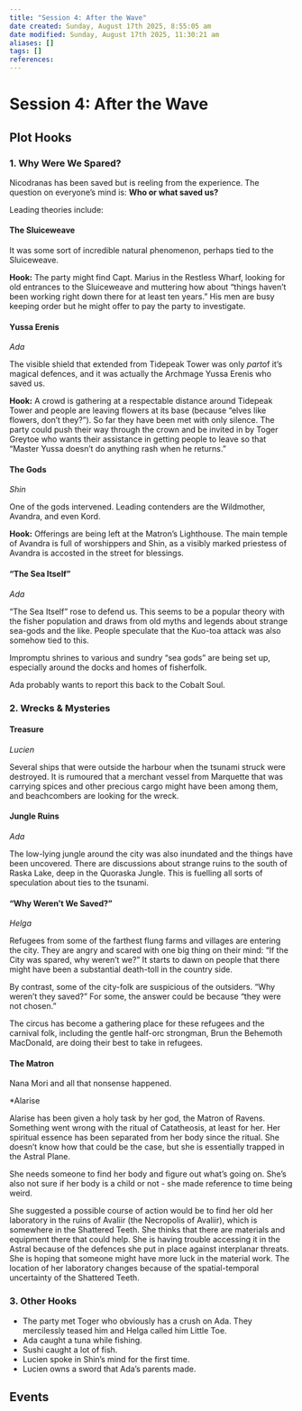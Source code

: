 ```yaml
---
title: "Session 4: After the Wave"
date created: Sunday, August 17th 2025, 8:55:05 am
date modified: Sunday, August 17th 2025, 11:30:21 am
aliases: []
tags: []
references: 
---
```


# Session 4: After the Wave

## Plot Hooks

### 1. Why Were We Spared?

Nicodranas has been saved but is reeling from the experience. The question on everyone’s mind is: **Who or what saved us?**

Leading theories include:

#### The Sluiceweave

It was some sort of incredible natural phenomenon, perhaps tied to the Sluiceweave.

**Hook:** The party might find Capt. Marius in the Restless Wharf, looking for old entrances to the Sluiceweave and muttering how about “things haven’t been working right down there for at least ten years.” His men are busy keeping order but he might offer to pay the party to investigate.

#### Yussa Erenis

*Ada*

The visible shield that extended from Tidepeak Tower was only *part*of it’s magical defences, and it was actually the Archmage Yussa Erenis who saved us.

**Hook:** A crowd is gathering at a respectable distance around Tidepeak Tower and people are leaving flowers at its base (because “elves like flowers, don’t they?”). So far they have been met with only silence. The party could push their way through the crown and be invited in by Toger Greytoe who wants their assistance in getting people to leave so that “Master Yussa doesn’t do anything rash when he returns.”

#### The Gods

*Shin*

One of the gods intervened. Leading contenders are the Wildmother, Avandra, and even Kord.

**Hook:** Offerings are being left at the Matron’s Lighthouse. The main temple of Avandra is full of worshippers and Shin, as a visibly marked priestess of Avandra is accosted in the street for blessings.

#### “The Sea Itself”

*Ada*

“The Sea Itself” rose to defend us. This seems to be a popular theory with the fisher population and draws from old myths and legends about strange sea-gods and the like. People speculate that the Kuo-toa attack was also somehow tied to this.

Impromptu shrines to various and sundry “sea gods” are being set up, especially around the docks and homes of fisherfolk.

Ada probably wants to report this back to the Cobalt Soul.

### 2. Wrecks & Mysteries

#### Treasure

*Lucien*

Several ships that were outside the harbour when the tsunami struck were destroyed. It is rumoured that a merchant vessel from Marquette that was carrying spices and other precious cargo might have been among them, and beachcombers are looking for the wreck.

#### Jungle Ruins

*Ada*

The low-lying jungle around the city was also inundated and the things have been uncovered. There are discussions about strange ruins to the south of Raska Lake, deep in the Quoraska Jungle. This is fuelling all sorts of speculation about ties to the tsunami.

#### “Why Weren’t We Saved?”

*Helga*

Refugees from some of the farthest flung farms and villages are entering the city. They are angry and scared with one big thing on their mind: “If the City was spared, why weren’t we?” It starts to dawn on people that there might have been a substantial death-toll in the country side.

By contrast, some of the city-folk are suspicious of the outsiders. “Why weren’t they saved?” For some, the answer could be because “they were not chosen.”

The circus has become a gathering place for these refugees and the carnival folk, including the gentle half-orc strongman, Brun the Behemoth MacDonald, are doing their best to take in refugees.

#### The Matron

Nana Mori and all that nonsense happened.

*Alarise

Alarise has been given a holy task by her god, the Matron of Ravens. Something went wrong with the ritual of Catatheosis, at least for her. Her spiritual essence has been separated from her body since the ritual. She doesn’t know how that could be the case, but she is essentially trapped in the Astral Plane.

She needs someone to find her body and figure out what’s going on. She’s also not sure if her body is a child or not - she made reference to time being weird.

She suggested a possible course of action would be to find her old her laboratory in the ruins of Avaliir (the Necropolis of Avaliir), which is somewhere in the Shattered Teeth. She thinks that there are materials and equipment there that could help. She is having trouble accessing it in the Astral because of the defences she put in place against interplanar threats. She is hoping that someone might have more luck in the material work. The location of her laboratory changes because of the spatial-temporal uncertainty of the Shattered Teeth.

### 3. Other Hooks

- The party met Toger who obviously has a crush on Ada. They mercilessly teased him and Helga called him Little Toe.
- Ada caught a tuna while fishing.
- Sushi caught a lot of fish.
- Lucien spoke in Shin’s mind for the first time.
- Lucien owns a sword that Ada’s parents made.

## Events
